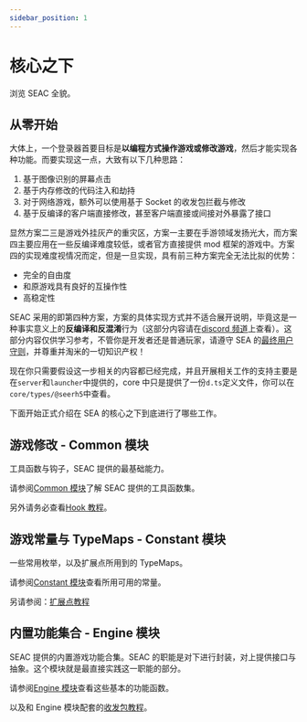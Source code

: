 ```yaml
---
sidebar_position: 1
---
```


# 核心之下

浏览 SEAC 全貌。

## 从零开始

大体上，一个登录器首要目标是**以编程方式操作游戏或修改游戏**，然后才能实现各种功能。而要实现这一点，大致有以下几种思路：

1. 基于图像识别的屏幕点击
2. 基于内存修改的代码注入和劫持
3. 对于网络游戏，额外可以使用基于 Socket 的收发包拦截与修改
4. 基于反编译的客户端直接修改，甚至客户端直接或间接对外暴露了接口

显然方案二三是游戏外挂灰产的重灾区，方案一主要在手游领域发扬光大，而方案四主要应用在一些反编译难度较低，或者官方直接提供 mod 框架的游戏中。方案四的实现难度视情况而定，但是一旦实现，具有前三种方案完全无法比拟的优势：

- 完全的自由度
- 和原游戏具有良好的互操作性
- 高稳定性

SEAC 采用的即第四种方案，方案的具体实现方式并不适合展开说明，毕竟这是一种事实意义上的**反编译和反混淆**行为（这部分内容请在[discord 频道](/404.md)上查看）。这部分内容仅供学习参考，不管你是开发者还是普通玩家，请遵守 SEA 的[最终用户守则](/404.md)，并尊重并淘米的一切知识产权！

现在你只需要假设这一步相关的内容都已经完成，并且开展相关工作的支持主要是在`server`和`launcher`中提供的，core 中只是提供了一份`d.ts`定义文件，你可以在`core/types/@seerh5`中查看。

下面开始正式介绍在 SEA 的核心之下到底进行了哪些工作。

## 游戏修改 - Common 模块

工具函数与钩子，SEAC 提供的最基础能力。

请参阅[Common 模块](./common.md)了解 SEAC 提供的工具函数集。

另外请务必查看[Hook 教程](./hook.md)。

## 游戏常量与 TypeMaps - Constant 模块

一些常用枚举，以及扩展点所用到的 TypeMaps。

请参阅[Constant 模块](./constant.md)查看所用可用的常量。

另请参阅：[扩展点教程](./extend-core.md)

## 内置功能集合 - Engine 模块

SEAC 提供的内置游戏功能合集。SEAC 的职能是对下进行封装，对上提供接口与抽象。这个模块就是最直接实践这一职能的部分。

请参阅[Engine 模块](./engine.md)查看这些基本的功能函数。

以及和 Engine 模块配套的[收发包教程](./socket.md)。
